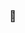 ### 🦆
<a href="https://www.codewars.com/users/groowy17" alt="My Codewars page"><img src="https://www.codewars.com/users/groowy17/badges/micro" alt="" role="presentation" /></a>

